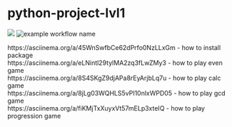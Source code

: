 # python-project-lvl1
<a href="https://codeclimate.com/github/BasedOnEvidence/python-project-lvl1/maintainability"><img src="https://api.codeclimate.com/v1/badges/a99a88d28ad37a79dbf6/maintainability" /></a>
![example workflow name](https://github.com/BasedOnEvidence/python-project-lvl1/workflows/Super-Linter/badge.svg)
<p>
https://asciinema.org/a/45WnSwfbCe62dPrfo0NzLLxGm - how to install package<br />
https://asciinema.org/a/eLNintl29tylMA2zq3fLwZMy3 - how to play even game<br />
https://asciinema.org/a/8S4SKgZ9djAPa8rEyArjbLq7u - how to play calc game<br />
https://asciinema.org/a/8jLg03WQHLS5vPI10nlxWPD05 - how to play gcd game<br />
https://asciinema.org/a/fiKMjTxXuyxVt57mELp3xteIQ - how to play progression game<br />
</p>